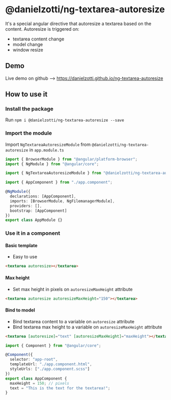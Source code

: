 # @danielzotti/ng-textarea-autoresize

It's a special angular directive that autoresize a textarea based on the content.
Autoresize is triggered on:

- textarea content change
- model change
- window resize

## Demo

Live demo on github --> https://danielzotti.github.io/ng-textarea-autoresize

## How to use it

### Install the package

Run `npm i @danielzotti/ng-textarea-autoresize --save`

### Import the module

Import `NgTextareaAutoresizeModule` from `@danielzotti/ng-textarea-autoresize` in `app.module.ts`

```typescript
import { BrowserModule } from "@angular/platform-browser";
import { NgModule } from "@angular/core";

import { NgTextareaAutoresizeModule } from "@danielzotti/ng-textarea-autoresize";

import { AppComponent } from "./app.component";

@NgModule({
  declarations: [AppComponent],
  imports: [BrowserModule, NgFilemanagerModule],
  providers: [],
  bootstrap: [AppComponent]
})
export class AppModule {}
```

### Use it in a component

#### Basic template

- Easy to use

```html
<textarea autoresize></textarea>
```

#### Max height

- Set max height in pixels on `autoresizeMaxHeight` attribute

```html
<textarea autoresize autoresizeMaxHeight="150"></textarea>
```

#### Bind to model

- Bind textarea content to a variable on `autoresize` attribute
- Bind textarea max height to a variable on `autoresizeMaxHeight` attribute

```html
<textarea [autoresize]="text" [autoresizeMaxHeight]="maxHeight"></textarea>
```

```typescript
import { Component } from "@angular/core";

@Component({
  selector: "app-root",
  templateUrl: "./app.component.html",
  styleUrls: ["./app.component.scss"]
})
export class AppComponent {
  maxHeight = 150; // pixels
  text = "This is the text for the textarea!";
}
```
